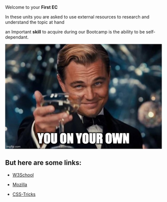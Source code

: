 Welcome to your **First EC**

In these units you are asked to use external resources to research and understand the topic at hand

an Important **skill** to acquire during our Bootcamp is the ability to be self-dependant.

![](./own.jpeg)

## But here are some links:


- [W3School](https://www.w3schools.com/cssref/func_calc.asp)

- [Mozilla](https://developer.mozilla.org/en-US/docs/Web/CSS/calc())

- [CSS-Tricks](https://css-tricks.com/a-complete-guide-to-calc-in-css/)